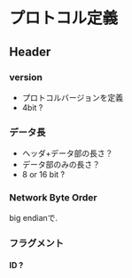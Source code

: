 # プロトコル定義

## Header

### version
- プロトコルバージョンを定義
- 4bit ?

### データ長
- ヘッダ+データ部の長さ？
- データ部のみの長さ？
- 8 or 16 bit ?

### Network Byte Order

big endianで.

### フラグメント

#### ID ?

#### 
